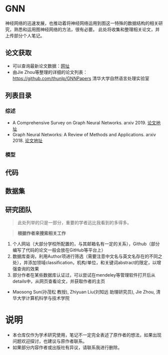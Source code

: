 # GNN
神经网络的迅速发展，也推动着将神经网络运用到图这一特殊的数据结构的相关研究，熟悉和运用图神经网络的方法，很有必要。
此处将收集和整理相关论文，并上传部分个人笔记。

## 论文获取
+ 可以查询最新论文数据：[网址](http://arxitics.com/search?q=GNN&sort=updated)
+ 由Jie Zhou等整理的详细的论文列表： https://github.com/thunlp/GNNPapers 清华大学自然语言处理实验室

## 列表目录

### 综述
+ A Comprehensive Survey on Graph Neural Networks. arxiv 2019. [论文地址](https://arxiv.org/pdf/1901.00596.pdf)
+ Graph Neural Networks: A Review of Methods and Applications. arxiv 2018. [论文地址](https://arxiv.org/pdf/1812.08434.pdf)

### 模型


## 代码


## 数据集


## 研究团队
> 此处列举的只是一部分，重要的学者远比我看到的多得多。

> **根据作者来搜索相关工作**
  1. 个人网站（大部分学校所配置的，与其邮箱名有一定的关系），Github（部分编写了代码的论文一般会放在GitHub等平台上）
  2. 数据库查询，利用Author项进行筛选（需要注意中文名与英文名存在的不同之处），并添加领域classification，机构/单位，和关键词abstract的限定，以增强查询的效果
  3. 部分作者在某些数据库认证过，可以尝试在mendeley等管理软件打开后从details中，从网页查看论文，并获取作者的主页

+ Maosong Sun(孙茂松 教授), Zhiyuan Liu(刘知远 助理研究员), Jie Zhou, 清华大学计算机科学与技术学院

# 说明
+ 本仓库仅作为学术研究使用，笔记不一定完全表述了原作者的想法，如果出现问题欢迎探讨，也建议与原作者联系。
+ 如果部分内容作者或出版社有异议，请联系我进行删除。
